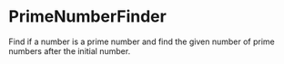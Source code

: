 # PrimeNumberFinder
Find if a number is a prime number and find the given number of prime numbers after the initial number.
